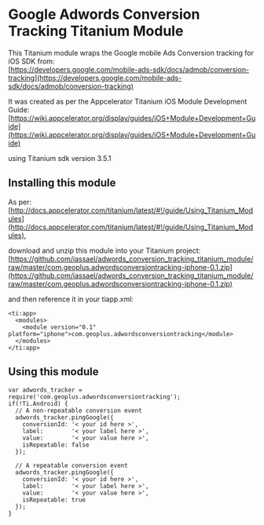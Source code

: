 # Google Adwords Conversion Tracking Titanium Module

This Titanium module wraps the Google mobile Ads Conversion tracking for iOS SDK from:  
[https://developers.google.com/mobile-ads-sdk/docs/admob/conversion-tracking](https://developers.google.com/mobile-ads-sdk/docs/admob/conversion-tracking)

It was created as per the Appcelerator Titanium iOS Module Development Guide:  
[https://wiki.appcelerator.org/display/guides/iOS+Module+Development+Guide](https://wiki.appcelerator.org/display/guides/iOS+Module+Development+Guide)

using Titanium sdk version 3.5.1

## Installing this module

As per:  
[http://docs.appcelerator.com/titanium/latest/#!/guide/Using_Titanium_Modules](http://docs.appcelerator.com/titanium/latest/#!/guide/Using_Titanium_Modules),

download and unzip this module into your Titanium project:  
[https://github.com/iassael/adwords_conversion_tracking_titanium_module/raw/master/com.geoplus.adwordsconversiontracking-iphone-0.1.zip](https://github.com/iassael/adwords_conversion_tracking_titanium_module/raw/master/com.geoplus.adwordsconversiontracking-iphone-0.1.zip)

and then reference it in your tiapp.xml:

    <ti:app>
      <modules>
        <module version="0.1" platform="iphone">com.geoplus.adwordsconversiontracking</module>
      </modules>
    </ti:app>

## Using this module

    var adwords_tracker = require('com.geoplus.adwordsconversiontracking');
    if(!Ti.Android) {
      // A non-repeatable conversion event
      adwords_tracker.pingGoogle({
        conversionId: '< your id here >', 
        label:        '< your label here >',
        value:        '< your value here >',
        isRepeatable: false
      });

      // A repeatable conversion event
      adwords_tracker.pingGoogle({
        conversionId: '< your id here >', 
        label:        '< your label here >',
        value:        '< your value here >',
        isRepeatable: true
      });
    }